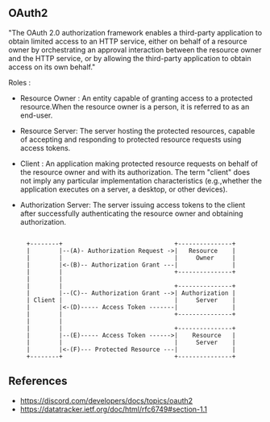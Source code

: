 ## OAuth2
"The OAuth 2.0 authorization framework enables a third-party application to obtain limited access to an HTTP service, either on behalf of a resource owner by orchestrating an approval interaction between the resource owner and the HTTP service, or by allowing the third-party application to obtain access on its own behalf."

Roles : 
- Resource Owner :
An entity capable of granting access to a protected resource.When the resource owner is a person, it is referred to as an end-user.
- Resource Server:
The server hosting the protected resources, capable of accepting and responding to protected resource requests using access tokens.

- Client :
An application making protected resource requests on behalf of the resource owner and with its authorization.  The term "client" does not imply any particular implementation characteristics (e.g.,whether the application executes on a server, a desktop, or other devices).

- Authorization Server:
The server issuing access tokens to the client after successfully authenticating the resource owner and obtaining authorization.

```

     +--------+                               +---------------+
     |        |--(A)- Authorization Request ->|   Resource    |
     |        |                               |     Owner     |
     |        |<-(B)-- Authorization Grant ---|               |
     |        |                               +---------------+
     |        |
     |        |                               +---------------+
     |        |--(C)-- Authorization Grant -->| Authorization |
     | Client |                               |     Server    |
     |        |<-(D)----- Access Token -------|               |
     |        |                               +---------------+
     |        |
     |        |                               +---------------+
     |        |--(E)----- Access Token ------>|    Resource   |
     |        |                               |     Server    |
     |        |<-(F)--- Protected Resource ---|               |
     +--------+                               +---------------+
```

## References
- https://discord.com/developers/docs/topics/oauth2
- https://datatracker.ietf.org/doc/html/rfc6749#section-1.1